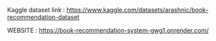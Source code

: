 Kaggle dataset link : https://www.kaggle.com/datasets/arashnic/book-recommendation-dataset

WEBSITE : https://book-recommendation-system-gwg1.onrender.com/
